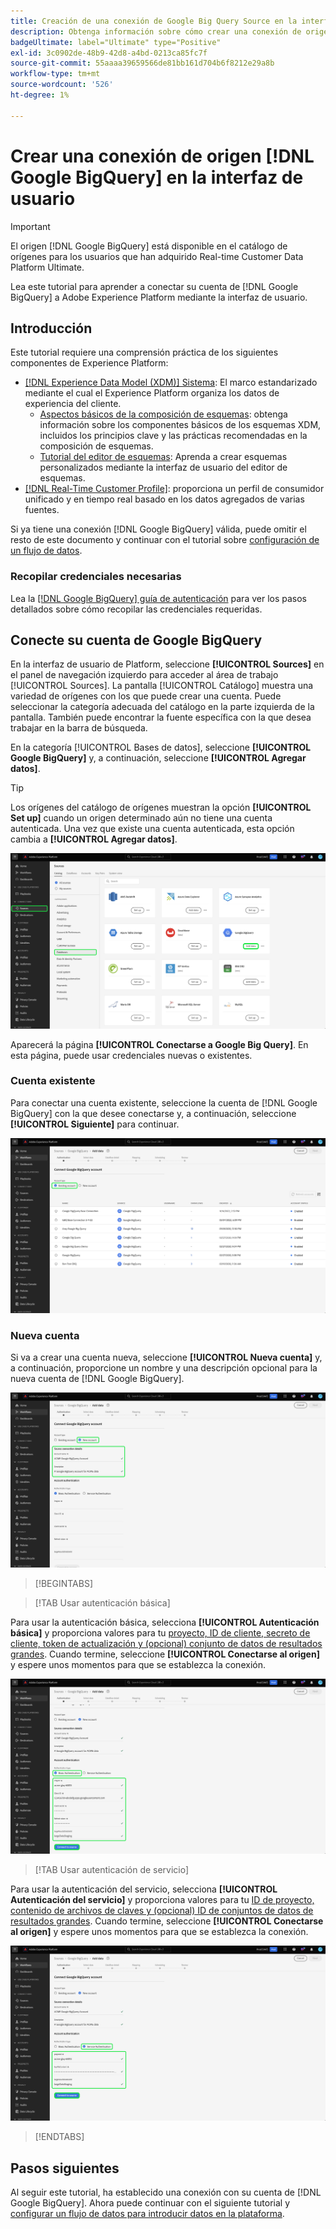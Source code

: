 ```yaml
---
title: Creación de una conexión de Google Big Query Source en la interfaz de usuario
description: Obtenga información sobre cómo crear una conexión de origen de Google Big Query mediante la interfaz de usuario de Adobe Experience Platform.
badgeUltimate: label="Ultimate" type="Positive"
exl-id: 3c0902de-48b9-42d8-a4bd-0213ca85fc7f
source-git-commit: 55aaaa39659566de81bb161d704b6f8212e29a8b
workflow-type: tm+mt
source-wordcount: '526'
ht-degree: 1%

---
```


# Crear una conexión de origen [!DNL Google BigQuery] en la interfaz de usuario

>[!IMPORTANT]
>
>El origen [!DNL Google BigQuery] está disponible en el catálogo de orígenes para los usuarios que han adquirido Real-time Customer Data Platform Ultimate.

Lea este tutorial para aprender a conectar su cuenta de [!DNL Google BigQuery] a Adobe Experience Platform mediante la interfaz de usuario.

## Introducción 

Este tutorial requiere una comprensión práctica de los siguientes componentes de Experience Platform:

* [[!DNL Experience Data Model (XDM)] Sistema](../../../../../xdm/home.md): El marco estandarizado mediante el cual el Experience Platform organiza los datos de experiencia del cliente.
   * [Aspectos básicos de la composición de esquemas](../../../../../xdm/schema/composition.md): obtenga información sobre los componentes básicos de los esquemas XDM, incluidos los principios clave y las prácticas recomendadas en la composición de esquemas.
   * [Tutorial del editor de esquemas](../../../../../xdm/tutorials/create-schema-ui.md): Aprenda a crear esquemas personalizados mediante la interfaz de usuario del editor de esquemas.
* [[!DNL Real-Time Customer Profile]](../../../../../profile/home.md): proporciona un perfil de consumidor unificado y en tiempo real basado en los datos agregados de varias fuentes.

Si ya tiene una conexión [!DNL Google BigQuery] válida, puede omitir el resto de este documento y continuar con el tutorial sobre [configuración de un flujo de datos](../../dataflow/databases.md).

### Recopilar credenciales necesarias

Lea la [[!DNL Google BigQuery] guía de autenticación](../../../../connectors/databases/bigquery.md#generate-your-google-bigquery-credentials) para ver los pasos detallados sobre cómo recopilar las credenciales requeridas.

## Conecte su cuenta de Google BigQuery

En la interfaz de usuario de Platform, seleccione **[!UICONTROL Sources]** en el panel de navegación izquierdo para acceder al área de trabajo [!UICONTROL Sources]. La pantalla [!UICONTROL Catálogo] muestra una variedad de orígenes con los que puede crear una cuenta. Puede seleccionar la categoría adecuada del catálogo en la parte izquierda de la pantalla. También puede encontrar la fuente específica con la que desea trabajar en la barra de búsqueda.

En la categoría [!UICONTROL Bases de datos], seleccione **[!UICONTROL Google BigQuery]** y, a continuación, seleccione **[!UICONTROL Agregar datos]**.

>[!TIP]
>
>Los orígenes del catálogo de orígenes muestran la opción **[!UICONTROL Set up]** cuando un origen determinado aún no tiene una cuenta autenticada. Una vez que existe una cuenta autenticada, esta opción cambia a **[!UICONTROL Agregar datos]**.

![El catálogo de orígenes con Google BigQuery seleccionado.](../../../../images/tutorials/create/google-big-query/catalog.png)

Aparecerá la página **[!UICONTROL Conectarse a Google Big Query]**. En esta página, puede usar credenciales nuevas o existentes.

### Cuenta existente

Para conectar una cuenta existente, seleccione la cuenta de [!DNL Google BigQuery] con la que desee conectarse y, a continuación, seleccione **[!UICONTROL Siguiente]** para continuar.

![Página de la cuenta existente donde se presenta una lista de cuentas existentes.](../../../../images/tutorials/create/google-big-query/existing.png)

### Nueva cuenta

Si va a crear una cuenta nueva, seleccione **[!UICONTROL Nueva cuenta]** y, a continuación, proporcione un nombre y una descripción opcional para la nueva cuenta de [!DNL Google BigQuery].

![La nueva interfaz de cuenta en el flujo de trabajo de orígenes.](../../../../images/tutorials/create/google-big-query/new.png)

>[!BEGINTABS]

>[!TAB Usar autenticación básica]

Para usar la autenticación básica, selecciona **[!UICONTROL Autenticación básica]** y proporciona valores para tu [proyecto, ID de cliente, secreto de cliente, token de actualización y (opcional) conjunto de datos de resultados grandes](../../../../connectors/databases/bigquery.md#generate-your-google-bigquery-credentials). Cuando termine, seleccione **[!UICONTROL Conectarse al origen]** y espere unos momentos para que se establezca la conexión.

![Interfaz de la nueva cuenta donde se ha seleccionado la autenticación básica.](../../../../images/tutorials/create/google-big-query/basic_auth.png)

>[!TAB Usar autenticación de servicio]

Para usar la autenticación del servicio, selecciona **[!UICONTROL Autenticación del servicio]** y proporciona valores para tu [ID de proyecto, contenido de archivos de claves y (opcional) ID de conjuntos de datos de resultados grandes](../../../../connectors/databases/bigquery.md#generate-your-google-bigquery-credentials). Cuando termine, seleccione **[!UICONTROL Conectarse al origen]** y espere unos momentos para que se establezca la conexión.

![Interfaz de la nueva cuenta donde se ha seleccionado la autenticación del servicio.](../../../../images/tutorials/create/google-big-query/service_auth.png)

>[!ENDTABS]

## Pasos siguientes

Al seguir este tutorial, ha establecido una conexión con su cuenta de [!DNL Google BigQuery]. Ahora puede continuar con el siguiente tutorial y [configurar un flujo de datos para introducir datos en la plataforma](../../dataflow/databases.md).
